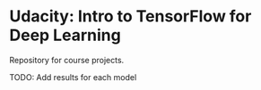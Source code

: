 # Udacity: Intro to TensorFlow for Deep Learning

Repository for course projects.

TODO: Add results for each model